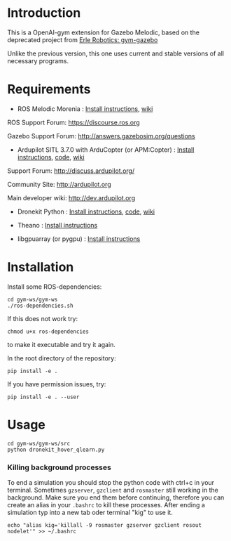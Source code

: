 # Introduction

This is a OpenAI-gym extension for Gazebo Melodic, based on the deprecated project from [Erle Robotics: gym-gazebo](https://github.com/erlerobot/gym-gazebo)

Unlike the previous version, this one uses current and stable versions of all necessary programs.

# Requirements

- ROS Melodic Morenia :  [Install instructions](http://wiki.ros.org/melodic/Installation/Ubuntu), [wiki](http://wiki.ros.org/)

ROS Support Forum: <https://discourse.ros.org>

Gazebo Support Forum: <http://answers.gazebosim.org/questions>

- Ardupilot SITL 3.7.0 with ArduCopter (or APM:Copter) : [Install instructions](http://ardupilot.org/dev/docs/setting-up-sitl-on-linux.html), [code](https://github.com/ArduPilot/ardupilot), [wiki](http://ardupilot.org/copter/index.html)

Support Forum: <http://discuss.ardupilot.org/>

Community Site: <http://ardupilot.org>

Main developer wiki: <http://dev.ardupilot.org>

- Dronekit Python : [Install instructions](https://dronekit-python.readthedocs.io/en/latest/guide/quick_start.html#installation), [code](https://github.com/dronekit/dronekit-python), [wiki](https://dronekit-python.readthedocs.io/en/latest/guide/index.html)

- Theano : [Install instructions](http://deeplearning.net/software/theano/install_ubuntu.html)

- libgpuarray (or pygpu) : [Install instructions](http://deeplearning.net/software/libgpuarray/installation.html)

# Installation

Install some ROS-dependencies:

```
cd gym-ws/gym-ws
./ros-dependencies.sh
```

If this does not work try:

```
chmod u+x ros-dependencies
```

to make it executable and try it again.

In the root directory of the repository:

```
pip install -e .
```

If you have permission issues, try:

```
pip install -e . --user
```

# Usage

```
cd gym-ws/gym-ws/src
python dronekit_hover_qlearn.py
```

### Killing background processes

To end a simulation you should stop the python code with ctrl+c in your terminal. Sometimes `gzserver`, `gzclient` and `rosmaster` still working in the background. Make sure you end them before continuing, therefore you can create an alias in your `.bashrc` to kill these processes. After ending a simulation typ into a new tab oder terminal "kig" to use it.

```
echo "alias kig='killall -9 rosmaster gzserver gzclient rosout nodelet'" >> ~/.bashrc
```
